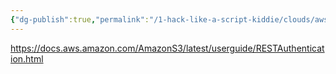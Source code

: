 ```yaml
---
{"dg-publish":true,"permalink":"/1-hack-like-a-script-kiddie/clouds/aws/tips/aws-signing-and-authenticating-rest-requests/","noteIcon":"","created":"2025-04-15T14:11:19.592-04:00"}
---
```























https://docs.aws.amazon.com/AmazonS3/latest/userguide/RESTAuthentication.html
